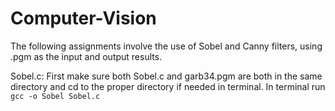 # Computer-Vision
The following assignments involve the use of Sobel and Canny filters, using .pgm as the input and output results.

Sobel.c:
First make sure both Sobel.c and garb34.pgm are both in the same directory and cd to the proper directory if needed in terminal. In terminal run ```gcc -o Sobel Sobel.c```
